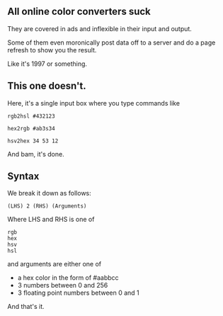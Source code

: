 ## All online color converters suck

They are covered in ads and inflexible in their input and output.  

Some of them even moronically post data off to a server and do a page refresh to show you the result.

Like it's 1997 or something.

## This one doesn't.

Here, it's a single input box where you type commands like


    rgb2hsl #432123

    hex2rgb #ab3s34

    hsv2hex 34 53 12

And bam, it's done.

## Syntax

We break it down as follows:


    (LHS) 2 (RHS) (Arguments)

Where LHS and RHS is one of

    rgb
    hex
    hsv
    hsl

and arguments are either one of

 * a hex color in the form of #aabbcc
 * 3 numbers between 0 and 256
 * 3 floating point numbers between 0 and 1

And that's it.
